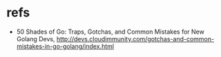 
# refs

- 50 Shades of Go: Traps, Gotchas, and Common Mistakes for New Golang Devs, http://devs.cloudimmunity.com/gotchas-and-common-mistakes-in-go-golang/index.html
